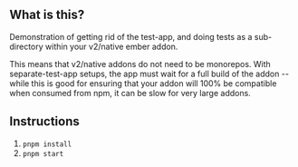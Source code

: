 ## What is this?

Demonstration of getting rid of the test-app, and doing tests as a sub-directory within your v2/native ember addon.

This means that v2/native addons do not need to be monorepos.
With separate-test-app setups, the app must wait for a full build of the addon -- while this is good for ensuring that your addon will 100% be compatible when consumed from npm, it can be slow for very large addons.

## Instructions

1. `pnpm install`
2. `pnpm start`

